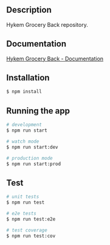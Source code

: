 ## Description
Hykem Grocery Back repository.

## Documentation
[Hykem Grocery Back - Documentation](https://documenter.getpostman.com/view/18627247/Uz59QLKX)

## Installation

```bash
$ npm install
```

## Running the app

```bash
# development
$ npm run start

# watch mode
$ npm run start:dev

# production mode
$ npm run start:prod
```

## Test

```bash
# unit tests
$ npm run test

# e2e tests
$ npm run test:e2e

# test coverage
$ npm run test:cov
```

